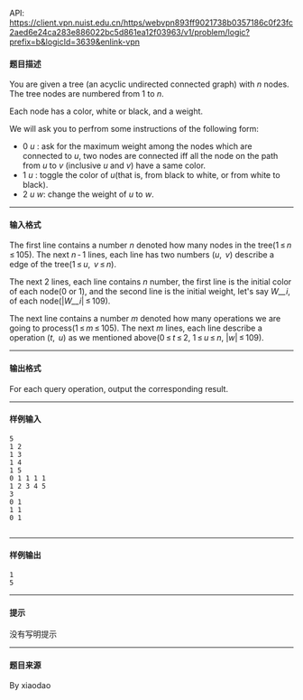 API: https://client.vpn.nuist.edu.cn/https/webvpn893ff9021738b0357186c0f23fc2aed6e24ca283e886022bc5d861ea12f03963/v1/problem/logic?prefix=b&logicId=3639&enlink-vpn

#### 题目描述

You are given a tree (an acyclic undirected connected graph) with _n_ nodes. The tree nodes are numbered from 1 to _n_.

Each node has a color, white or black, and a weight.

We will ask you to perfrom some instructions of the following form:

*   0 _u_ : ask for the maximum weight among the nodes which are connected to _u_, two nodes are connected iff all the node on the path from _u_ to _v_ (inclusive _u_ and _v_) have a same color.
*   1 _u_ : toggle the color of _u_(that is, from black to white, or from white to black).
*   2 _u_ _w_: change the weight of _u_ to _w_.

---

#### 输入格式

The first line contains a number _n_ denoted how many nodes in the tree(1 ≤ _n_ ≤ 105). The next _n_ - 1 lines, each line has two numbers (_u_,  _v_) describe a edge of the tree(1 ≤ _u_,  _v_ ≤ _n_).

The next 2 lines, each line contains _n_ number, the first line is the initial color of each node(0 or 1), and the second line is the initial weight, let's say _W__i_, of each node(|_W__i_| ≤ 109).

The next line contains a number _m_ denoted how many operations we are going to process(1 ≤ _m_ ≤ 105). The next _m_ lines, each line describe a operation (_t_,  _u_) as we mentioned above(0 ≤ _t_ ≤ 2, 1 ≤ _u_ ≤ _n_, |_w_| ≤ 109).

---

#### 输出格式

For each query operation, output the corresponding result.

---

#### 样例输入
```
5
1 2
1 3
1 4
1 5
0 1 1 1 1
1 2 3 4 5
3
0 1
1 1
0 1


```

---

#### 样例输出
```
1
5

```

---

#### 提示

没有写明提示

---

#### 题目来源

By xiaodao